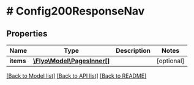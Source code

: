 # # Config200ResponseNav

## Properties

Name | Type | Description | Notes
------------ | ------------- | ------------- | -------------
**items** | [**\Flyo\Model\PagesInner[]**](PagesInner.md) |  | [optional]

[[Back to Model list]](../../README.md#models) [[Back to API list]](../../README.md#endpoints) [[Back to README]](../../README.md)

